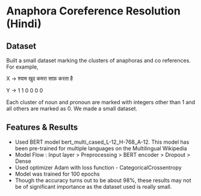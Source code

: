 # Anaphora Coreference Resolution (Hindi)

## Dataset

Built a small dataset marking the clusters of anaphoras and co references. For example,

X → श्याम खुद कमरा साफ़ करता है

Y → 1    1  0     0   0    0

Each cluster of noun and pronoun are marked with integers other than 1 and all others are marked as 0. We made a small dataset.
 

## Features & Results

- Used BERT model bert_multi_cased_L-12_H-768_A-12. This model has been pre-trained for multiple languages on the Multilingual Wikipedia
- Model Flow : Input layer > Preprocessing > BERT encoder > Dropout > Dense
- Used optimizer Adam with loss function - CategoricalCrossentropy
- Model was trained for 100 epochs
- Though the accuracy turns out to be about 98%, these results may not be of significant importance as the dataset used is really small.
 
